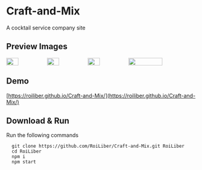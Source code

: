 # Craft-and-Mix
A cocktail service company site

## Preview Images
<div style="display: flex; justify-content: space-around flex-wrap: wrap">
  <img src="https://i.ibb.co/6gkK3n3/top.jpg" width="30%"/>
  <img src="https://i.ibb.co/cNT0gCg/mood.jpg" width="30%"/>
  <img src="https://i.ibb.co/WgwDWRZ/get-in-touch.jpg" width="30%"/>
  <img src="https://i.ibb.co/zR7J7CF/services.png" width="50%"/>
</div>

## Demo
[https://roiliber.github.io/Craft-and-Mix/](https://roiliber.github.io/Craft-and-Mix/)

## Download & Run
Run the following commands
```
  git clone https://github.com/RoiLiber/Craft-and-Mix.git RoiLiber
  cd RoiLiber
  npm i
  npm start
```
